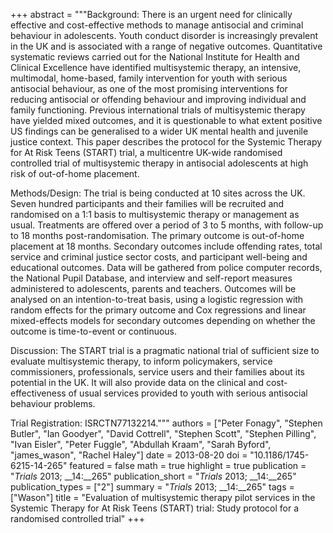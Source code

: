 +++
abstract = """Background: There is an urgent need for clinically effective and cost-effective methods to manage antisocial and criminal behaviour in adolescents. Youth conduct disorder is increasingly prevalent in the UK and is associated with a range of negative outcomes. Quantitative systematic reviews carried out for the National Institute for Health and Clinical Excellence have identified multisystemic therapy, an intensive, multimodal, home-based, family intervention for youth with serious antisocial behaviour, as one of the most promising interventions for reducing antisocial or offending behaviour and improving individual and family functioning. Previous international trials of multisystemic therapy have yielded mixed outcomes, and it is questionable to what extent positive US findings can be generalised to a wider UK mental health and juvenile justice context. This paper describes the protocol for the Systemic Therapy for At Risk Teens (START) trial, a multicentre UK-wide randomised controlled trial of multisystemic therapy in antisocial adolescents at high risk of out-of-home placement.

Methods/Design: The trial is being conducted at 10 sites across the UK. Seven hundred participants and their families will be recruited and randomised on a 1:1 basis to multisystemic therapy or management as usual. Treatments are offered over a period of 3 to 5 months, with follow-up to 18 months post-randomisation. The primary outcome is out-of-home placement at 18 months. Secondary outcomes include offending rates, total service and criminal justice sector costs, and participant well-being and educational outcomes. Data will be gathered from police computer records, the National Pupil Database, and interview and self-report measures administered to adolescents, parents and teachers. Outcomes will be analysed on an intention-to-treat basis, using a logistic regression with random effects for the primary outcome and Cox regressions and linear mixed-effects models for secondary outcomes depending on whether the outcome is time-to-event or continuous.

Discussion: The START trial is a pragmatic national trial of sufficient size to evaluate multisystemic therapy, to inform policymakers, service commissioners, professionals, service users and their families about its potential in the UK. It will also provide data on the clinical and cost-effectiveness of usual services provided to youth with serious antisocial behaviour problems.

Trial Registration: ISRCTN77132214."""
authors = ["Peter Fonagy", "Stephen Butler", "Ian Goodyer", "David Cottrell", "Stephen Scott", "Stephen Pilling", "Ivan Eisler", "Peter Fuggle", "Abdullah Kraam", "Sarah Byford", "james_wason", "Rachel Haley"]
date = 2013-08-20
doi = "10.1186/1745-6215-14-265"
featured = false
math = true
highlight = true
publication = "*Trials* 2013; __14:__265"
publication_short = "*Trials* 2013; __14:__265"
publication_types = ["2"]
summary = "*Trials* 2013; __14:__265"
tags = ["Wason"]
title = "Evaluation of multisystemic therapy pilot services in the Systemic Therapy for At Risk Teens (START) trial: Study protocol for a randomised controlled trial"
+++

